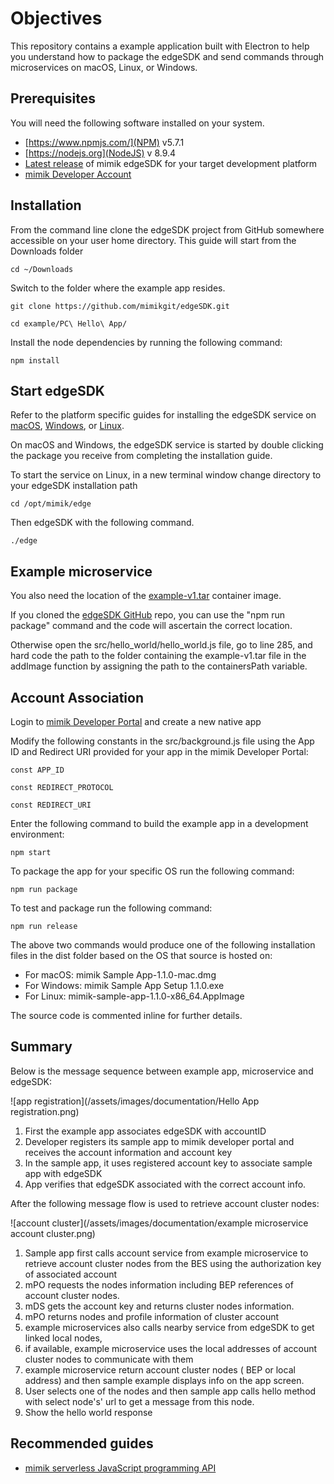 # Objectives

This repository contains a example application built with Electron to help you understand how to package the edgeSDK and send commands through microservices on macOS, Linux, or Windows.

## Prerequisites

You will need the following software installed on your system.

- [https://www.npmjs.com/](NPM) v5.7.1
- [https://nodejs.org](NodeJS) v 8.9.4
- [Latest release](https://github.com/mimikgit/edgeSDK/releases/latest) of mimik edgeSDK for your target development platform
- [mimik Developer Account](https://developers.mimik360.com/dev/)

## Installation

From the command line clone the edgeSDK project from GitHub somewhere accessible on your user home directory. This guide will start from the Downloads folder

```cd ~/Downloads```

Switch to the folder where the example app resides.

```git clone https://github.com/mimikgit/edgeSDK.git```

```cd example/PC\ Hello\ App/```

Install the node dependencies by running the following command:

```npm install```

## Start edgeSDK

Refer to the platform specific guides for installing the edgeSDK service on [macOS](https://developers.mimik.com/docs/1.1.0/installation/macos.html), [Windows](https://developers.mimik.com/docs/1.1.0/installation/windows.html), or [Linux](https://developers.mimik.com/docs/1.1.0/installation/linux-ubuntu.html).

On macOS and Windows, the edgeSDK service is started by double clicking the package you receive from completing the installation guide.

To start the service on Linux, in a new terminal window change directory to your edgeSDK installation path

```cd /opt/mimik/edge```

Then edgeSDK with the following command.

```./edge```

## Example microservice

You also need the location of the [example-v1.tar](/docs/1.1.0/microservices/how-to-deploy-example-microservice.html) container image.

If you cloned the [edgeSDK GitHub](https://github.com/mimikgit/edgeSDK) repo, you can use the "npm run package" command and the code will ascertain the correct location.

Otherwise open the src/hello_world/hello_world.js file, go to line 285, and hard code the path to the folder containing the example-v1.tar file in the addImage function by assigning the path to the containersPath variable.

## Account Association

Login to [mimik Developer Portal](https://developers.mimik360.com/dev) and create a new native app

Modify the following constants in the src/background.js file using the App ID and Redirect URI provided for your app in the mimik Developer Portal:

```const APP_ID```

```const REDIRECT_PROTOCOL```

```const REDIRECT_URI```


Enter the following command to build the example app in a development environment:

```npm start```

To package the app for your specific OS run the following command:

```npm run package```

To test and package run the following command:

```npm run release```

The above two commands would produce one of the following installation files in the dist folder based on the OS that source is hosted on:

- For macOS: mimik Sample App-1.1.0-mac.dmg
- For Windows: mimik Sample App Setup 1.1.0.exe
- For Linux: mimik-sample-app-1.1.0-x86_64.AppImage

The source code is commented inline for further details.

## Summary

Below is the message sequence between example app, microservice and edgeSDK:

![app registration](/assets/images/documentation/Hello App registration.png)

1. First the example app associates edgeSDK with accountID
1. Developer registers its sample app to mimik developer portal and receives the account information and account key
1. In the sample app, it uses registered account key to associate sample app with edgeSDK 
1. App verifies that edgeSDK associated with the correct account info.

After  the following message flow is used to retrieve account cluster nodes:

![account cluster](/assets/images/documentation/example microservice account cluster.png)

1. Sample app first calls account service from example microservice to retrieve account cluster nodes from the BES using the authorization key of associated account
1. mPO requests the nodes information  including BEP references of account cluster nodes.
1. mDS gets the account key and returns cluster nodes information.
1. mPO returns nodes and profile information of cluster account
1. example microservices also calls nearby service from edgeSDK to get linked local nodes,
1. if available, example microservice uses the local addresses of account cluster nodes to communicate with them
1. example microservice return account cluster nodes ( BEP or local address)  and then sample example displays info on the app screen.
1. User selects one of the nodes and then sample app calls hello method with select node's' url to get a message from this node.
1. Show the hello world response

## Recommended guides

- [mimik serverless JavaScript programming API](https://developers.mimik.com/docs/1.1.0/resources/how-to-use-mimik-serverless-javascript-programming-api.html)
